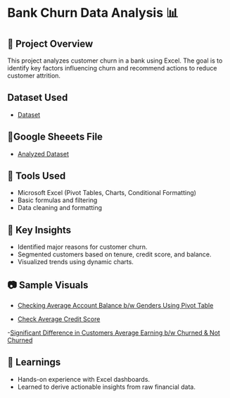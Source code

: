 # Bank Churn Data Analysis 📊

## 📁 Project Overview
This project analyzes customer churn in a bank using Excel. The goal is to identify key factors influencing churn and recommend actions to reduce customer attrition.

## Dataset Used
- <a href="https://github.com/SantoshKumar902/Data-Analysis-Using-Exel/blob/main/Bank-Churn-Data-Analysis/Bank%20Churn%20Data%20Analysis.xlsx">Dataset</a>

## 📎Google Sheeets File
- <a href="https://docs.google.com/spreadsheets/d/1F5pfW73PH6hKIXeJLFrUWe8V4rDT39Zf649hABGtNpw/edit?usp=sharing"> Analyzed Dataset</a>


## 🧰 Tools Used
- Microsoft Excel (Pivot Tables, Charts, Conditional Formatting)
- Basic formulas and filtering
- Data cleaning and formatting

## 📌 Key Insights
- Identified major reasons for customer churn.
- Segmented customers based on tenure, credit score, and balance.
- Visualized trends using dynamic charts.

## 📷 Sample Visuals
- <a href="https://github.com/SantoshKumar902/Data-Analysis-Using-Exel/blob/main/Bank-Churn-Data-Analysis/%20Checking%20Average%20account%20balance.png">Checking Average Account Balance b/w Genders Using Pivot Table</a>

- <a href="https://github.com/SantoshKumar902/Data-Analysis-Using-Exel/blob/main/Bank-Churn-Data-Analysis/Check%20Average%20Credit%20Score.png">Check Average Credit Score</a>

-<a href="https://github.com/SantoshKumar902/Data-Analysis-Using-Exel/blob/main/Bank-Churn-Data-Analysis/Difference%20in%20Customer%20average%20earning.png">Significant Difference in Customers Average Earning b/w Churned & Not Churned</a>

## 🧠 Learnings
- Hands-on experience with Excel dashboards.
- Learned to derive actionable insights from raw financial data.


  

